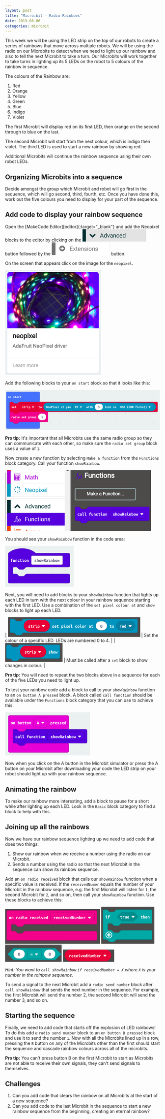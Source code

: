 ```yaml
---
layout: post
title: "Micro:bit - Radio Rainbows"
date: 2019-06-06
categories: microbit
---
```

This week we will be using the LED strip on the top of our robots to create a series of rainbows that move across multiple robots. We will be using the radio on our Microbits to detect when we need to light up our rainbow and also to tell the next Microbit to take a turn. Our Microbits will work together to take turns in lighting up its 5 LEDs on the robot to 5 colours of the rainbow in sequence.

The colours of the Rainbow are:

1. Red
2. Orange
3. Yellow
4. Green
5. Blue
6. Indigo
7. Violet

The first Microbit will display red on its first LED, then orange on the second through to blue on the last.

The second Microbit will start from the next colour, which is indigo then violet. The third LED is used to start a new rainbow by showing red.

Additional Microbits will continue the rainbow sequence using their own robot LEDs.

## Organizing Microbits into a sequence

Decide amongst the group which Microbit and robot will go first in the sequence, which will go second, third, fourth, etc. Once you have done this, work out the five colours you need to display for your part of the sequence.

## Add code to display your rainbow sequence

Open the [MakeCode Editor][editor]{:target="_blank"} and add the Neopixel blocks to the editor by clicking on the ![advanced](/assets/microbit-radio-rainbows/advanced.png) button followed by the ![extensions](/assets/microbit-radio-rainbows/extensions.png) button.

On the screen that appears click on the image for the `neopixel`.

![kitronik-servo-lite](/assets/microbit-radio-rainbows/neopixel.png)

Add the following blocks to your `on start` block so that it looks like this:

![onstart](/assets/microbit-radio-rainbows/onstart.png)

**Pro tip:** It's important that all Microbits use the same radio group so they can communicate with each other, so make sure the `radio set group` block uses a value of `1`.

Now create a new function by selecting `Make a function` from the `Functions` block category. Call your function `showRainbow`.

![make-a-function](/assets/microbit-radio-rainbows/make-a-function.png)

You should see your `showRainbow` function in the code area:

![show-rainbow](/assets/microbit-radio-rainbows/show-rainbow.png)

Next, you will need to add blocks to your `showRainbow` function that lights up each LED in turn with the next colour in your rainbow sequence starting with the first LED. Use a combination of the `set pixel colour at` and `show` blocks to light up each LED.

| ![set-pixel-colour-at](/assets/microbit-radio-rainbows/set-pixel-colour-at.png) | Set the colour of a specific LED. LEDs are numbered 0 to 4. |
| ![show](/assets/microbit-radio-rainbows/show.png) | Must be called after a `set` block to show changes in colour. |

**Pro tip:** You will need to repeat the two blocks above in a sequence for each of the five LEDs you need to light up.

To test your rainbow code add a block to call to your `showRainbow` function to an `on button A pressed` block. A block called `call function` should be available under the `Functions` block category that you can use to achieve this.

![on-button-a-pressed](/assets/microbit-radio-rainbows/on-button-a-pressed.png)

Now when you click on the A button in the Microbit simulator or press the A button on your Microbit after downloading your code the LED strip on your robot should light up with your rainbow sequence.

## Animating the rainbow

To make our rainbow more interesting, add a block to pause for a short while after lighting up each LED. Look in the `Basic` block category to find a block to help with this.

## Joining up all the rainbows

Now we have our rainbow sequence lighting up we need to add code that does two things:

1. Show our rainbow when we receive a number using the radio on our Microbit.
2. Sends a number using the radio so that the next Microbit in the sequence can show its rainbow sequence.

Add an `on radio received` block that calls our `showRainbow` function when a specific value is received. If the `receivedNumer` equals the number of your Microbit in the rainbow sequence, e.g. the first Microbit will listen for `1`, the second Microbit for `2`, and so on, then call your `showRainbow` function. Use these blocks to achieve this:

![on-radio-received](/assets/microbit-radio-rainbows/on-radio-received.png)
![if](/assets/microbit-radio-rainbows/if.png)
![equals](/assets/microbit-radio-rainbows/equals.png)
![received-number](/assets/microbit-radio-rainbows/received-number.png)

*Hint: You want to `call showRainbow` `if receivedNumber = X` where `X` is your number in the rainbow sequence.*

To send a signal to the next Microbit add a `radio send number` block after `call showRainbow` that sends the next number in the sequence. For example, the first Microbit will send the number 2, the second Microbit will send the number 3, and so on.

## Starting the sequence

Finally, we need to add code that starts off the explosion of LED rainbows! To do this add a `radio send number` block to an `on button B pressed` block and use it to send the number `1`. Now with all the Microbits lined up in a row, pressing the `B` button on any of the Microbits other than the first should start the sequence and cascade rainbow colours across all of the microbits.

**Pro tip:** You can't press button B on the first Microbit to start as Microbits are not able to receive their own signals, they can't send signals to themselves.

## Challenges

1. Can you add code that clears the rainbow on all Microbits at the start of a new sequence?
2. Can you add code to the last Microbit in the sequence to start a new rainbow sequence from the beginning, creating an eternal rainbow?
